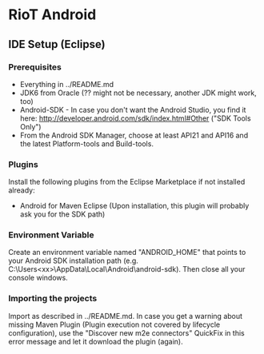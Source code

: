 # RioT Android

## IDE Setup (Eclipse)

### Prerequisites

- Everything in ../README.md
- JDK6 from Oracle (?? might not be necessary, another JDK might work, too)
- Android-SDK - In case you don't want the Android Studio, you find it here: http://developer.android.com/sdk/index.html#Other ("SDK Tools Only")
- From the Android SDK Manager, choose at least API21 and API16 and the latest Platform-tools and Build-tools.

### Plugins
Install the following plugins from the Eclipse Marketplace if not installed already:
- Android for Maven Eclipse (Upon installation, this plugin will probably ask you for the SDK path)

### Environment Variable
Create an environment variable named "ANDROID_HOME" that points to your Android SDK installation path (e.g. C:\Users\<xx>\AppData\Local\Android\android-sdk).
Then close all your console windows.

### Importing the projects
Import as described in ../README.md. In case you get a warning about missing Maven Plugin (Plugin execution not covered by lifecycle configuration),
use the "Discover new m2e connectors" QuickFix in this error message and let it download the plugin (again).